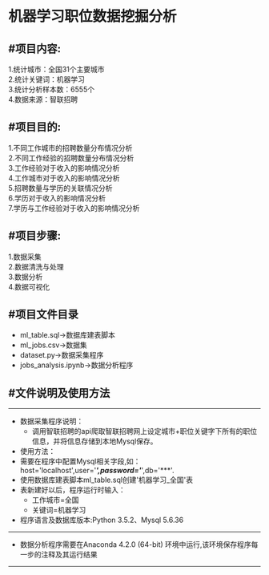 机器学习职位数据挖掘分析
=======================
#项目内容:
---
1.统计城市：全国31个主要城市  
2.统计关键词：机器学习  
3.统计分析样本数：6555个  
4.数据来源：智联招聘  

#项目目的:
---
1.不同工作城市的招聘数量分布情况分析  
2.不同工作经验的招聘数量分布情况分析  
3.工作经验对于收入的影响情况分析  
4.工作城市对于收入的影响情况分析  
5.招聘数量与学历的关联情况分析  
6.学历对于收入的影响情况分析  
7.学历与工作经验对于收入的影响情况分析

#项目步骤:
---
1.数据采集  
2.数据清洗与处理  
3.数据分析  
4.数据可视化

#项目文件目录
---
* ml_table.sql->数据库建表脚本  
* ml_jobs.csv->数据集  
* dataset.py->数据采集程序  
* jobs_analysis.ipynb->数据分析程序  

#文件说明及使用方法
---
-------------------
* 数据采集程序说明：  
	* 调用智联招聘的api爬取智联招聘网上设定城市+职位关键字下所有的职位信息，并将信息存储到本地Mysql保存。  
* 使用方法：  
* 需要在程序中配置Mysql相关字段,如：host='localhost',user='***',password='***',db='***'.
* 使用数据库建表脚本ml_table.sql创建'机器学习_全国'表
* 表新建好以后，程序运行时输入：  
	* 工作城市=全国  
	* 关键词=机器学习  
* 程序语言及数据库版本:Python 3.5.2、Mysql 5.6.36  

--------------------
* 数据分析程序需要在Anaconda 4.2.0 (64-bit)	环境中运行,该环境保存程序每一步的注释及其运行结果  

--------------------
